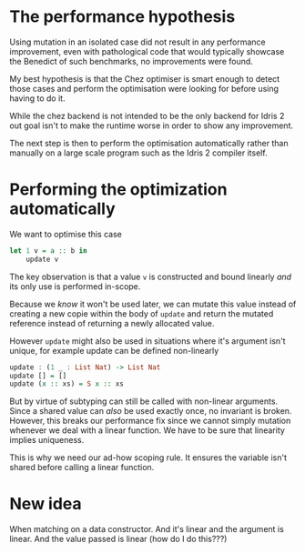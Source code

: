 # The performance hypothesis

Using mutation in an isolated case did not result in any performance improvement, even with pathological code that would typically showcase the Benedict of such benchmarks, no improvements were found. 

My best hypothesis is that the Chez optimiser is smart enough to detect those cases and perform the optimisation were looking for before using having to do it.

While the chez backend is not intended to be the only backend for Idris 2 out goal isn't to make the runtime worse in order to show any improvement.

The next step is then to perform the optimisation automatically rather than manually on a large scale program such as the Idris 2 compiler itself. 

# Performing the optimization automatically 

We want to optimise this case

```haskell
let 1 v = a :: b in
    update v
```

The key observation is that a value `v` is constructed and bound linearly _and_ its only use is performed in-scope. 

Because we _know_ it won't be used later, we can mutate this value instead of creating a new copie within the body of `update` and return the mutated reference instead of returning a newly allocated value. 

However `update` might also be used in situations where it's argument isn't unique, for example update can be defined non-linearly

```haskell
update : (1 _ : List Nat) -> List Nat
update [] = []
update (x :: xs) = S x :: xs
```

But by virtue of subtyping can still be called with non-linear arguments. Since a shared value can _also_ be used exactly once, no invariant is broken. However, this breaks our performance fix since we cannot simply mutation whenever we deal with a linear function. We have to be sure that linearity implies uniqueness. 

This is why we need our ad-how scoping rule. It ensures the variable isn't shared before calling a linear function. 

# New idea

When matching on a data constructor. And it's linear and the argument is linear. And the value passed is linear (how do I do this???)